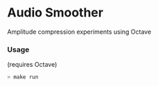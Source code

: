 # Audio Smoother
Amplitude compression experiments using Octave

### Usage
(requires Octave)
```sh
> make run
```


